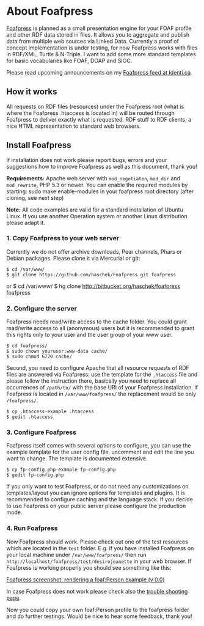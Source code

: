 # About Foafpress

[Foafpress][1] is planned as a small presentation engine for your FOAF
profile and other RDF data stored in files. It allows you to aggregate
and publish data from multiple web sources via Linked Data. Currently
a proof of concept implementation is under testing, for now Foafpress
works with files in RDF/XML, Turtle & N-Triple. I want to add some more
standard templates for basic vocabularies like FOAF, DOAP and SIOC.

Please read upcoming announcements on my [Foafpress feed at Identi.ca][2].

[1]: http://foafpress.org/
[2]: http://identi.ca/haschek/tag/foafpress


## How it works

All requests on RDF files (resources) under the Foafpress root (what
is where the Foafpress .htaccess is located in) will be routed through
Foafpress to deliver exactly what is requested. RDF stuff to RDF
clients, a nice HTML representation to standard web browsers.


## Install Foafpress

If installation does not work please report bugs, errors and your
suggestions how to improve Foafpress as well as this document, thank
you!

**Requirements:** Apache web server with `mod_negotiaten`, `mod_dir` and
`mod_rewrite`, PHP 5.3 or newer. You can enable the required modules by
starting:
    sudo make enable-modules
in your foafpress root directory (after cloning, see next step)

**Note:** All code examples are valid for a standard installation of
Ubuntu Linux. If you use another Operation system or another Linux
distribution please adapt it.

### 1. Copy Foafpress to your web server

Currently we do not offer archive downloads, Pear channels, Phars or
Debian packages. Please clone it via Mercurial or git:

    $ cd /var/www/
    $ git clone https://github.com/haschek/Foafpress.git foafpress
or
    $ cd /var/www/
    $ hg clone http://bitbucket.org/haschek/foafpress foafpress

### 2. Configure the server

Foafpress needs read/write access to the cache folder. You could grant
read/write access to all (anonymous) users but it is recommended to
grant this rights only to your user and the user group of your www user.

    $ cd foafpress/
    $ sudo chown youruser:www-data cache/
    $ sudo chmod 6770 cache/

Second, you need to configure Apache that all resource requests of RDF
files are answered via Foafpress: use the template for the `.htaccess`
file and please follow the instruction there, basically you need to
replace all occurrences of `/path/to/` with the base URI of your
Foafpress installation. If Foafpress is located in `/var/www/foafpress/`
the replacement would be only `/foafpress/`.

    $ cp .htaccess-example .htaccess
    $ gedit .htaccess

### 3. Configure Foafpress

Foafpress itself comes with several options to configure, you can use
the example template for the user config file, uncomment and edit the
line you want to change. The template is documented extensive.

    $ cp fp-config.php-example fp-config.php
    $ gedit fp-config.php

If you only want to test Foafpress, or do not need any customizations on
templates/layout you can ignore options for templates and plugins. It is
recommended to configure caching and the language stack. If you decide
to use Foafpress on your public server please configure the production
mode.

### 4. Run Foafpress

Now Foafpress should work. Please check out one of the test resources
which are located in the `test` folder. E.g. if you have installed
Foafpress on your local machine under `/var/www/foafpress/` then run
`http://localhost/foafpress/test/desirejeanette` in your web browser. If
Foafpress is working properly you should see something like this:

[Foafpress screenshot: rendering a foaf:Person example (v 0.0)][3]

In case Foafpress does not work please check also the [trouble shooting
page][4].

Now you could copy your own foaf:Person profile to the foafpress folder
and do further testings. Would be nice to hear some feedback, thank you!

[3]: http://www.flickr.com/photos/haschek/5596988319/
[4]: http://bitbucket.org/haschek/foafpress/wiki/TroubleShooting
